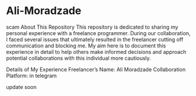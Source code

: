 # Ali-Moradzade
scam
About This Repository
This repository is dedicated to sharing my personal experience with a freelance programmer. During our collaboration, I faced several issues that ultimately resulted in the freelancer cutting off communication and blocking me. My aim here is to document this experience in detail to help others make informed decisions and approach potential collaborations with this individual more cautiously.

Details of My Experience
Freelancer’s Name: Ali Moradzade
Collaboration Platform: in telegram

update soon
